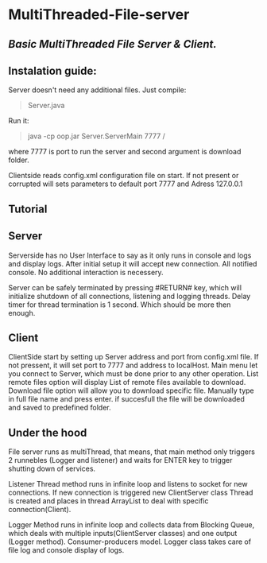 # **MultiThreaded-File-server**

## *Basic MultiThreaded File Server & Client.*

## Instalation guide:
Server doesn't need any additional files. Just compile:

>Server.java

Run it:

>java -cp oop.jar Server.ServerMain 7777 /

where 7777 is port to run the server and second argument is download folder.

Clientside reads config.xml configuration file on start. If not present or corrupted will sets parameters to default port 7777 and Adress 127.0.0.1

## Tutorial

## Server

Serverside has no User Interface to say as it only runs in console and logs and display logs.
After initial setup it will accept new connection. All notified console. No additional interaction is necessery.

Server can be safely terminated by pressing #RETURN# key, which will initialize shutdown of all connections, listening and logging threads.
Delay timer for thread termination is 1 second. Which should be more then enough.


## Client

ClientSide start by setting up Server address and port from config.xml file. If not pressent, it will set port to 7777 and address to localHost.
Main menu let you connect to Server, which must be done prior to any other operation. List remote files option will display List of remote files available to download.
Download file option will allow you to download specific file. Manually type in full file name and press enter. if succesfull the file will be downloaded and saved to predefined folder.


## Under the hood

File server runs as multiThread, that means, that main method only triggers 2 runnebles (Logger and listener) and waits for ENTER key to trigger shutting down of services.

Listener Thread method runs in infinite loop and listens to socket for new connections. If new connection is triggered new ClientServer class Thread is created and places in thread ArrayList
to deal with specific connection(Client).

Logger Method runs in infinite loop and collects data from Blocking Queue, which deals with multiple inputs(ClientServer classes) and one output (Logger method). Consumer-producers model.
Logger class takes care of file log and console display of logs.


